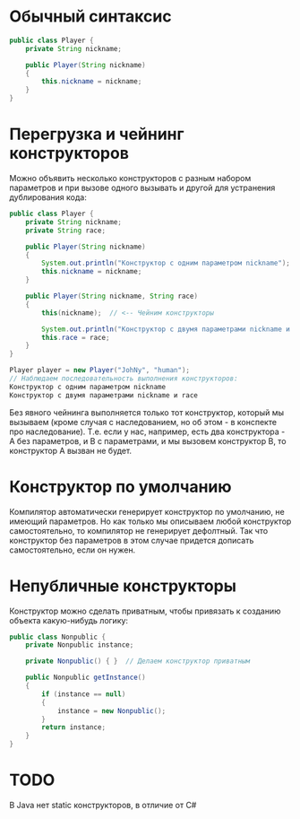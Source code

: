 # Обычный синтаксис

```java
public class Player {
    private String nickname;

    public Player(String nickname)
    {
        this.nickname = nickname;
    }
}
```

# Перегрузка и чейнинг конструкторов

Можно объявить несколько конструкторов с разным набором параметров и при вызове одного вызывать и другой для устранения дублирования кода:

```java
public class Player {
    private String nickname;
    private String race;

    public Player(String nickname)
    {
        System.out.println("Конструктор с одним параметром nickname");
        this.nickname = nickname;
    }

    public Player(String nickname, String race)
    {
        this(nickname);  // <-- Чейним конструкторы

        System.out.println("Конструктор с двумя параметрами nickname и race");
        this.race = race;
    }
}

Player player = new Player("JohNy", "human");
// Наблюдаем последовательность выполнения конструкторов:
Конструктор с одним параметром nickname
Конструктор с двумя параметрами nickname и race
```

Без явного чейнинга выполняется только тот конструктор, который мы вызываем (кроме случая с наследованием, но об этом - в конспекте про наследование). Т.е. если у нас, например, есть два конструктора - А без параметров, и В с параметрами, и мы вызовем конструктор В, то конструктор А вызван не будет.

# Конструктор по умолчанию

Компилятор автоматически генерирует конструктор по умолчанию, не имеющий параметров. Но как только мы описываем любой конструктор самостоятельно, то компилятор не генерирует дефолтный. Так что конструктор без параметров в этом случае придется дописать самостоятельно, если он нужен.



# Непубличные конструкторы

Конструктор можно сделать приватным, чтобы привязать к созданию объекта какую-нибудь логику:

```java
public class Nonpublic {
    private Nonpublic instance;

    private Nonpublic() { }  // Делаем конструктор приватным

    public Nonpublic getInstance()
    {
        if (instance == null)
        {
            instance = new Nonpublic();
        }
        return instance;
    }
}
```



# TODO

В Java нет static конструкторов, в отличие от C#